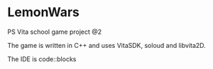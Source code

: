 # LemonWars
PS Vita school game project @2

The game is written in C++ and uses VitaSDK, soloud and libvita2D.

The IDE is code::blocks



